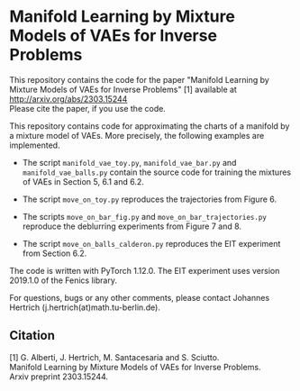 # Manifold Learning by Mixture Models of VAEs for Inverse Problems

This repository contains the code for the paper "Manifold Learning by Mixture Models of VAEs for Inverse Problems" [1] available at  
http://arxiv.org/abs/2303.15244  
Please cite the paper, if you use the code.

This repository contains code for approximating the charts of a manifold by a mixture model of VAEs. More precisely, the following examples are implemented.

- The script `manifold_vae_toy.py`, `manifold_vae_bar.py` and `manifold_vae_balls.py` contain the source code for training the mixtures of VAEs in Section 5, 6.1 and 6.2.

- The script `move_on_toy.py` reproduces the trajectories from Figure 6.

- The scripts `move_on_bar_fig.py` and `move_on_bar_trajectories.py` reproduce the deblurring experiments from Figure 7 and 8.

- The script `move_on_balls_calderon.py` reproduces the EIT experiment from Section 6.2.

The code is written with PyTorch 1.12.0. The EIT experiment uses version 2019.1.0 of the Fenics library.

For questions, bugs or any other comments, please contact Johannes Hertrich (j.hertrich(at)math.tu-berlin.de).

## Citation

[1] G. Alberti, J. Hertrich, M. Santacesaria and S. Sciutto.  
Manifold Learning by Mixture Models of VAEs for Inverse Problems.  
Arxiv preprint 2303.15244.

